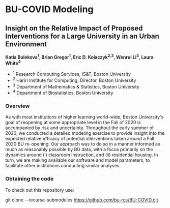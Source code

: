 # BU-COVID Modeling
## Insight on the Relative Impact of Proposed Interventions for a Large University in an Urban Environment
**Katia Bulekova<sup>1</sup>, Brian Gregor<sup>1</sup>, Eric D. Kolaczyk<sup>2,3</sup>, Wenrui Li<sup>3</sup>, Laura White<sup>4</sup>**
 

* <sup>1</sup> Research Computing Services, IS&T, Boston University
* <sup>2</sup> Hariri Institute for Computing, Director, Boston University
* <sup>3</sup> Department of Mathematics & Statistics, Boston University
* <sup>4</sup> Department of Biostatistics, Boston University

### Overview
As with most institutions of higher learning world-wide, Boston University's goal of reopening at some appropriate level in the Fall of 2020 is accompanied by risk and uncertainty.  Throughout the early summer of 2020, we conducted a detailed modeling exercise to provide insight into the expected relative efficacy of potential interventions taken around a Fall 2020 BU re-opening.  Our approach was to do so in a manner informed as much as reasonably possible by BU data, with a focus primarily on the dynamics around (i) classroom instruction, and (ii) residential housing.  In turn, we are making available our software and model parameters, to facilitate other institutions conducting similar analyses.


### Obtaining the code

To check out this repository use:

git clone --recurse-submodules https://github.com/bu-rcs/BU-COVID.git

